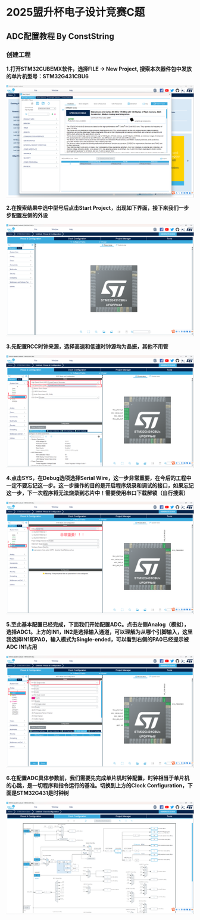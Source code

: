 # 2025盟升杯电子设计竞赛C题

## ADC配置教程 By ConstString

### 创建工程

**1.打开STM32CUBEMX软件，选择FILE -> New Project, 搜索本次器件包中发放的单片机型号：STM32G431CBU6**

![](../imgs/adc1.png)

**2.在搜索结果中选中型号后点击Start Project，出现如下界面，接下来我们一步步配置左侧的外设**

![](../imgs/adc2.png)

**3.先配置RCC时钟来源，选择高速和低速时钟源均为晶振，其他不用管**

![](../imgs/adc3.png)

**4.点击SYS，在Debug选项选择Serial Wire，这一步非常重要，在今后的工程中一定不要忘记这一步。这一步操作的目的是开启程序烧录和调试的接口，如果忘记这一步，下一次程序将无法烧录到芯片中！需要使用串口下载解锁（自行搜索）**

![](../imgs/adc4.png)

**5.至此基本配置已经完成，下面我们开始配置ADC。点击左侧Analog（模拟），选择ADC1。上方的IN1，IN2是选择输入通道，可以理解为从哪个引脚输入，这里我选择IN1即PA0，输入模式为Single-ended，可以看到右侧的PA0已经提示被ADC IN1占用**

![](../imgs/adc5.png)

**6.在配置ADC具体参数前，我们需要先完成单片机时钟配置，时钟相当于单片机的心跳，是一切程序和指令运行的基准。切换到上方的Clock Configuration，下面是STM32G431是时钟树**

![](../imgs/adc6.png)
